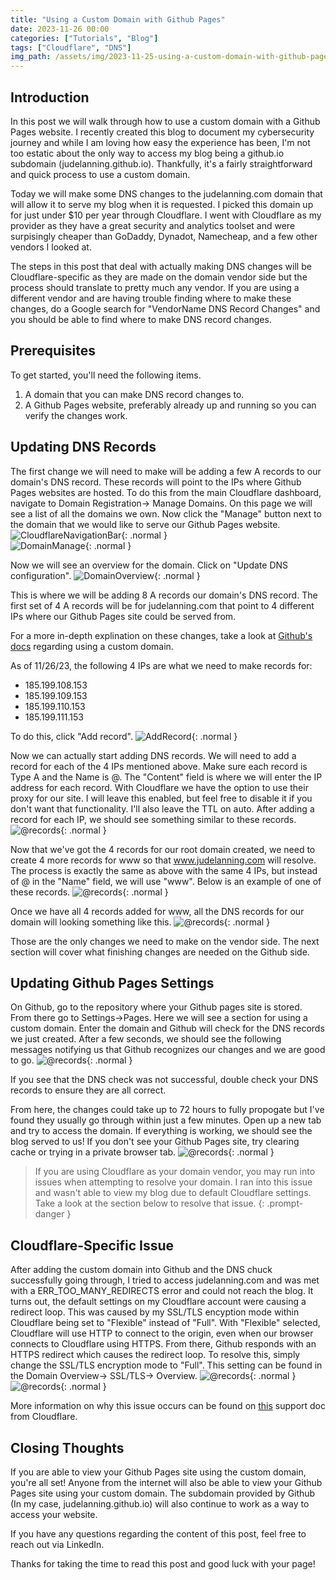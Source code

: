 ```yaml
---
title: "Using a Custom Domain with Github Pages"
date: 2023-11-26 00:00
categories: ["Tutorials", "Blog"]
tags: ["Cloudflare", "DNS"]
img_path: /assets/img/2023-11-25-using-a-custom-domain-with-github-page.md
---
```

## Introduction
In this post we will walk through how to use a custom domain with a Github Pages website. I recently created this blog to document my cybersecurity journey and while I am loving how easy the experience has been, I'm not too estatic about the only way to access my blog being a github.io subdomain (judelanning.github.io). Thankfully, it's a fairly straightforward and quick process to use a custom domain.  

Today we will make some DNS changes to the judelanning.com domain that will allow it to serve my blog when it is requested. I picked this domain up for just under $10 per year through Cloudflare. I went with Cloudflare as my provider as they have a great security and analytics toolset and were surpisingly cheaper than GoDaddy, Dynadot, Namecheap, and a few other vendors I looked at.

The steps in this post that deal with actually making DNS changes will be Cloudflare-specific as they are made on the domain vendor side but the process should translate to pretty much any vendor. If you are using a different vendor and are having trouble finding where to make these changes, do a Google search for "VendorName DNS Record Changes" and you should be able to find where to make DNS record changes.

## Prerequisites
To get started, you'll need the following items.
1. A domain that you can make DNS record changes to.
2. A Github Pages website, preferably already up and running so you can verify the changes work.

## Updating DNS Records
The first change we will need to make will be adding a few A records to our domain's DNS record. These records will point to the IPs where Github Pages websites are hosted. To do this from the main Cloudflare dashboard, navigate to Domain Registration-> Manage Domains. On this page we will see a list of all the domains we own. Now click the "Manage" button next to the domain that we would like to serve our Github Pages website.
![CloudflareNavigationBar](3.png){: .normal }  
![DomainManage](4.png){: .normal }  

Now we will see an overview for the domain. Click on "Update DNS configuration".
![DomainOverview](5.png){: .normal }  

This is where we will be adding 8 A records our domain's DNS record. The first set of 4 A records will be for judelanning.com that point to 4 different IPs where our Github Pages site could be served from. 

For a more in-depth explination on these changes, take a look at [Github's docs](https://docs.github.com/en/pages/configuring-a-custom-domain-for-your-github-pages-site/managing-a-custom-domain-for-your-github-pages-site) regarding using a custom domain.

As of 11/26/23, the following 4 IPs are what we need to make records for:
* 185.199.108.153
* 185.199.109.153
* 185.199.110.153
* 185.199.111.153

To do this, click "Add record". 
![AddRecord](6.png){: .normal }  

Now we can actually start adding DNS records. We will need to add a record for each of the 4 IPs mentioned above. Make sure each record is Type A and the Name is @. The "Content" field is where we will enter the IP address for each record. With Cloudflare we have the option to use their proxy for our site. I will leave this enabled, but feel free to disable it if you don't want that functionality. I'll also leave the TTL on auto. After adding a record for each IP, we should see something similar to these records.
![@records](8.png){: .normal }  

Now that we've got the 4 records for our root domain created, we need to create 4 more records for www so that www.judelanning.com will resolve. The process is exactly the same as above with the same 4 IPs, but instead of @ in the "Name" field, we will use "www". Below is an example of one of these records.
![@records](9.png){: .normal }  

Once we have all 4 records added for www, all the DNS records for our domain will looking something like this.
![@records](10.png){: .normal }  

Those are the only changes we need to make on the vendor side. The next section will cover what finishing changes are needed on the Github side.

## Updating Github Pages Settings
On Github, go to the repository where your Github pages site is stored. From there go to Settings->Pages. Here we will see a section for using a custom domain. Enter the domain and Github will check for the DNS records we just created. After a few seconds, we should see the following messages notifying us that Github recognizes our changes and we are good to go.
![@records](11.png){: .normal }  

If you see that the DNS check was not successful, double check your DNS records to ensure they are all correct.

From here, the changes could take up to 72 hours to fully propogate but I've found they usually go through within just a few minutes. Open up a new tab and try to access the domain. If everything is working, we should see the blog served to us! If you don't see your Github Pages site, try clearing cache or trying in a private browser tab.
![@records](14.png){: .normal }  

> If you are using Cloudflare as your domain vendor, you may run into issues when attempting to resolve your domain. I ran into this issue and wasn't able to view my blog due to default Cloudflare settings. Take a look at the section below to resolve that issue.
{: .prompt-danger }  

## Cloudflare-Specific Issue
After adding the custom domain into Github and the DNS chuck successfully going through, I tried to access judelanning.com and was met with a ERR_TOO_MANY_REDIRECTS error and could not reach the blog. It turns out, the default settings on my Cloudflare account were causing a redirect loop. This was caused by my SSL/TLS encyption mode within Cloudflare being set to "Flexible" instead of "Full". With "Flexible" selected, Cloudflare will use HTTP to connect to the origin, even when our browser connects to Cloudflare using HTTPS. From there, Github responds with an HTTPS redirect which causes the redirect loop. To resolve this, simply change the SSL/TLS encryption mode to "Full". This setting can be found in the Domain Overview-> SSL/TLS-> Overview.
![@records](15.png){: .normal }  
![@records](16.png){: .normal }  

More information on why this issue occurs can be found on [this](https://developers.cloudflare.com/ssl/troubleshooting/too-many-redirects/) support doc from Cloudflare.

## Closing Thoughts
If you are able to view your Github Pages site using the custom domain, you're all set! Anyone from the internet will also be able to view your Github Pages site using your custom domain. The subdomain provided by Github (In my case, judelanning.github.io) will also continue to work as a way to access your website. 

If you have any questions regarding the content of this post, feel free to reach out via LinkedIn.

Thanks for taking the time to read this post and good luck with your page!